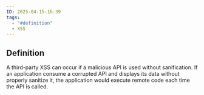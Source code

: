 ```yaml
---
ID: 2025-04-15-16:39
tags:
  - "#definition"
  - XSS
---
```

## Definition

A third-party XSS can occur if a malicious API is used without sanification. If an application consume a corrupted API and displays its data without properly sanitize it, the application would execute remote code each time the API is called.